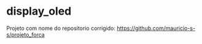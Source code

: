 # display_oled



Projeto com nome do repositorio corrigido: https://github.com/mauricio-s-s/projeto_forca
